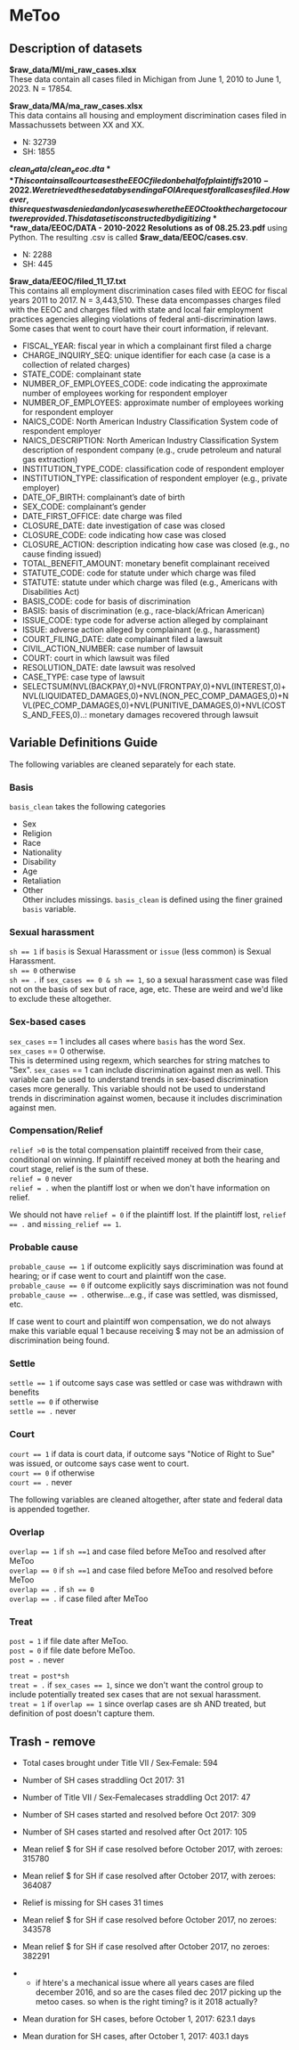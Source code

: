 # MeToo

## Description of datasets

**$raw_data/MI/mi_raw_cases.xlsx**  
These data contain all cases filed in Michigan from June 1, 2010 to June 1, 2023. N = 17854.


**$raw_data/MA/ma_raw_cases.xlsx**  
This data contains all housing and employment discrimination cases filed in Massachussets between XX and XX. 
- N: 32739
- SH: 1855

**$clean_data/clean_eeoc.dta**  
This contains all court cases the EEOC filed on behalf of plaintiffs 2010-2022. We retrieved these data by sending a FOIA request for all cases filed. However, this request was denied and only cases where the EEOC took the charge to court were provided. This dataset is constructed by digitizing **$raw_data/EEOC/DATA - 2010-2022 Resolutions as of 08.25.23.pdf** using Python. The resulting .csv is called **$raw_data/EEOC/cases.csv**. 
- N: 2288
- SH: 445

**$raw_data/EEOC/filed_11_17.txt**  
This contains all employment discrimination cases filed with EEOC for fiscal years 2011 to 2017. N = 3,443,510. These data encompasses charges filed with the EEOC and charges filed with state and local fair employment practices agencies alleging violations of federal anti-discrimination laws. Some cases that went to court have their court information, if relevant.
- FISCAL_YEAR: fiscal year in which a complainant first filed a charge
- CHARGE_INQUIRY_SEQ: unique identifier for each case (a case is a collection of related charges)
- STATE_CODE: complainant state
- NUMBER_OF_EMPLOYEES_CODE: code indicating the approximate number of employees working for respondent employer
- NUMBER_OF_EMPLOYEES: approximate number of employees working for respondent employer
- NAICS_CODE: North American Industry Classification System code of respondent employer
- NAICS_DESCRIPTION: North American Industry Classification System description of respondent company (e.g., crude petroleum and natural gas extraction)
- INSTITUTION_TYPE_CODE: classification code of respondent employer
- INSTITUTION_TYPE: classification of respondent employer (e.g., private employer)
- DATE_OF_BIRTH: complainant’s date of birth
- SEX_CODE: complainant’s gender
- DATE_FIRST_OFFICE: date charge was filed
- CLOSURE_DATE: date investigation of case was closed
- CLOSURE_CODE: code indicating how case was closed
- CLOSURE_ACTION: description indicating how case was closed (e.g., no cause finding issued)
- TOTAL_BENEFIT_AMOUNT: monetary benefit complainant received
- STATUTE_CODE: code for statute under which charge was filed
- STATUTE: statute under which charge was filed (e.g., Americans with Disabilities Act)
- BASIS_CODE: code for basis of discrimination
- BASIS: basis of discrimination (e.g., race-black/African American)
- ISSUE_CODE: type code for adverse action alleged by complainant
- ISSUE: adverse action alleged by complainant (e.g., harassment)
- COURT_FILING_DATE: date complainant filed a lawsuit
- CIVIL_ACTION_NUMBER: case number of lawsuit
- COURT: court in which lawsuit was filed
- RESOLUTION_DATE: date lawsuit was resolved
- CASE_TYPE: case type of lawsuit
- SELECTSUM(NVL(BACKPAY,0)+NVL(FRONTPAY,0)+NVL(INTEREST,0)+NVL(LIQUIDATED_DAMAGES,0)+NVL(NON_PEC_COMP_DAMAGES,0)+NVL(PEC_COMP_DAMAGES,0)+NVL(PUNITIVE_DAMAGES,0)+NVL(COSTS_AND_FEES,0)..: monetary damages recovered through lawsuit



## Variable Definitions Guide 

The following variables are cleaned separately for each state. 

### Basis 
`basis_clean` takes the following categories
- Sex
- Religion
- Race
- Nationality
- Disability
- Age
- Retaliation
- Other  
Other includes missings. `basis_clean` is defined using the finer grained `basis` variable. 

### Sexual harassment
`sh == 1` if `basis` is Sexual Harassment or `issue` (less common) is Sexual Harassment.  
`sh == 0` otherwise  
`sh == .` if `sex_cases == 0 & sh == 1`, so a sexual harassment case was filed not on the basis of sex but of race, age, etc. These are weird and we'd like to exclude these altogether. 

### Sex-based cases
`sex_cases` == 1 includes all cases where `basis` has the word Sex.  
`sex_cases` == 0 otherwise.  
This is determined using regexm, which searches for string matches to "Sex". `sex_cases` == 1 can include discrimination against men as well. This variable can be used to understand trends in sex-based discrimination cases more generally. This variable should not be used to understand trends in discrimination against women, because it includes discrimination against men. 

### Compensation/Relief
`relief >0` is the total compensation plaintiff received from their case, conditional on winning. If plaintiff received money at both the hearing and court stage, relief is the sum of these.  
`relief = 0` never  
`relief = .` when the plantiff lost or when we don't have information on relief.  

We should not have `relief = 0` if the plaintiff lost. If the plaintiff lost, `relief == .` and `missing_relief == 1`.  

### Probable cause
`probable_cause == 1` if outcome explicitly says discrimination was found at hearing; or if case went to court and plaintiff won the case.  
`probable_cause == 0` if outcome explicitly says discrimination was not found  
`probable_cause == .` otherwise...e.g., if case was settled, was dismissed, etc.  

If case went to court and plaintiff won compensation, we do not always make this variable equal 1 because receiving $ may not be an admission of discrimination being found. 

### Settle
`settle == 1` if outcome says case was settled or case was withdrawn with benefits  
`settle == 0` if otherwise  
`settle == .` never  

### Court 
`court == 1` if data is court data, if outcome says "Notice of Right to Sue" was issued, or outcome says case went to court.  
`court == 0` if otherwise  
`court == .` never  

The following variables are cleaned altogether, after state and federal data is appended together. 

### Overlap
`overlap == 1` if `sh ==1` and case filed before MeToo and resolved after MeToo  
`overlap == 0` if `sh ==1` and case filed before MeToo and resolved before MeToo  
`overlap == .` if `sh == 0`  
`overlap == .` if case filed after MeToo  

### Treat
`post = 1` if file date after MeToo.   
`post = 0` if file date before MeToo.    
`post = .` never  

`treat = post*sh`  
`treat = .` if `sex_cases == 1`, since we don't want the control group to include potentially treated sex cases that are not sexual harassment.  
`treat = 1` if `overlap == 1` since overlap cases are sh AND treated, but definition of post doesn't capture them.  


## Trash - remove
- Total cases brought under Title VII / Sex‐Female: 594
- Number of SH cases straddling Oct 2017: 31
- Number of Title VII / Sex‐Femalecases straddling Oct 2017: 47
- Number of SH cases started and resolved before Oct 2017: 309
- Number of SH cases started and resolved after Oct 2017: 105
- Mean relief $ for SH if case resolved before October 2017, with zeroes: 315780
- Mean relief $ for SH if case resolved after October 2017, with zeroes: 364087
- Relief is missing for SH cases 31 times
- Mean relief $ for SH if case resolved before October 2017, no zeroes: 343578
- Mean relief $ for SH if case resolved after October 2017, no zeroes: 382291
- - if htere's a mechanical issue where all years cases are filed december 2016, and so are the cases filed dec 2017 picking up the metoo cases. so when is the right timing? is it 2018 actually? 

- Mean duration for SH cases, before October 1, 2017: 623.1 days
- Mean duration for SH cases, after October 1, 2017: 403.1 days



